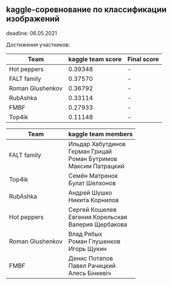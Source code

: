 ## kaggle-соревнование по классификации изображений

deadline: 06.05.2021

Достижения участников:

| Team                | kaggle team score | Final score |
| ------------------- | ----------------- | ----------- |
| Hot peppers         | 0.39348           | -           |
| FALT family         | 0.37570           | -           |
| Roman Glushenkov    | 0.36792           | -           |
| RubAshka            | 0.33114           | -           |
| FMBF                | 0.27933           | -           |
| Top4ik              | 0.11148           | -           |



| Team                | kaggle team members |
| ------------------- | ------------------- |
| FALT family         | Ильдар Хабутдинов<br />Герман Грицай<br />Роман Бутримов<br />Максим Патрацкий |
| Top4ik              | Семён Матренок<br />Булат Шелхонов |
| RubAshka            | Андрей Шушко<br />Никита Корнилов |
| Hot peppers         | Сергей Кошелев<br />Евгения Корельская<br />Валерия Щербакова |
| Roman Glushenkov    | Влад Рябых<br />Роман Глушенков<br />Игорь Щукин |
| FMBF                | Денис Потапов<br />Павел Рачицкий<br />Алесь Бінкевіч |
